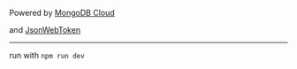 Powered by [MongoDB Cloud](https://cloud.mongodb.com)

and [JsonWebToken](https://jwt.io/)

---

run with `npm run dev`
